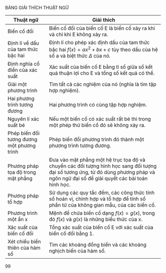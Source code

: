 BẢNG GIẢI THÍCH THUẬT NGỮ

Thuật ngữ | Giải thích
--- | ---
Biến cố đối | Biến cố đối của biến cố E là biến cố xảy ra khi và chỉ khi E không xảy ra.
Định lí về dấu của tam thức bậc hai | Định lí cho phép xác định dấu của tam thức bậc hai $f(x) = ax^2 + bx + c$ tùy theo dấu của hệ số a và biệt thức $\Delta$ của nó.
Định nghĩa cổ điển của xác suất | Xác suất của biến cố E bằng tỉ số giữa số kết quả thuận lợi cho E và tổng số kết quả có thể.
Giải một phương trình | Tìm tất cả các nghiệm của nó (nghĩa là tìm tập hợp nghiệm).
Hai phương trình tương đương | Hai phương trình có cùng tập hợp nghiệm.
Nguyên lí xác suất bé | Nếu một biến cố có xác suất rất bé thì trong một phép thử biến cố đó sẽ không xảy ra.
Phép biến đổi tương đương một phương trình | Phép biến đổi phương trình đó thành một phương trình tương đương.
Phương pháp tọa độ trong mặt phẳng | Đưa vào mặt phẳng một hệ trục tọa độ và chuyển các đối tượng hình học sang đối tượng đại số tương ứng, từ đó dùng phương pháp và ngôn ngữ đại số để giải quyết các bài toán hình học.
Phương pháp tổ hợp | Sử dụng các quy tắc đếm, các công thức tính số hoán vị, chỉnh hợp và tổ hợp để tính số phần tử của không gian mẫu, của các biến cố.
Phương trình một ẩn x | Mệnh đề chứa biến cố dạng $f(x) = g(x)$, trong đó $f(x)$ và $g(x)$ là những biểu thức của x.
Xác suất của biến cố đối | Tổng xác suất của biến cố E với xác suất của biến cố đối bằng 1.
Xét chiều biến thiên của hàm số | Tìm các khoảng đồng biến và các khoảng nghịch biến của hàm số.

99